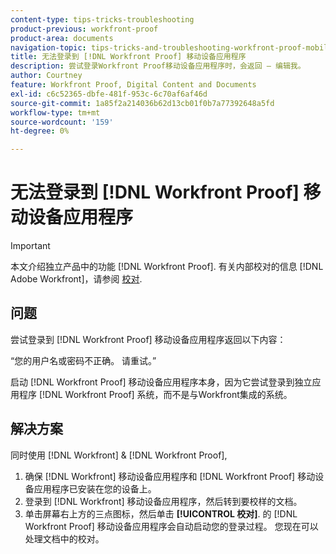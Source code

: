 ```yaml
---
content-type: tips-tricks-troubleshooting
product-previous: workfront-proof
product-area: documents
navigation-topic: tips-tricks-and-troubleshooting-workfront-proof-mobile
title: 无法登录到 [!DNL Workfront Proof] 移动设备应用程序
description: 尝试登录Workfront Proof移动设备应用程序时，会返回 — 编辑我。
author: Courtney
feature: Workfront Proof, Digital Content and Documents
exl-id: c6c52365-dbfe-481f-953c-6c70af6af46d
source-git-commit: 1a85f2a214036b62d13cb01f0b7a77392648a5fd
workflow-type: tm+mt
source-wordcount: '159'
ht-degree: 0%

---
```


# 无法登录到 [!DNL Workfront Proof] 移动设备应用程序

>[!IMPORTANT]
>
>本文介绍独立产品中的功能 [!DNL Workfront Proof]. 有关内部校对的信息 [!DNL Adobe Workfront]，请参阅 [校对](../../../review-and-approve-work/proofing/proofing.md).

## 问题

尝试登录到 [!DNL Workfront Proof] 移动设备应用程序返回以下内容：

“您的用户名或密码不正确。 请重试。”

启动 [!DNL Workfront Proof] 移动设备应用程序本身，因为它尝试登录到独立应用程序 [!DNL Workfront Proof] 系统，而不是与Workfront集成的系统。

## 解决方案

同时使用 [!DNL Workfront] &amp; [!DNL Workfront Proof],

1. 确保 [!DNL Workfront] 移动设备应用程序和 [!DNL Workfront Proof] 移动设备应用程序已安装在您的设备上。
1. 登录到 [!DNL Workfront] 移动设备应用程序，然后转到要校样的文档。
1. 单击屏幕右上方的三点图标，然后单击 **[!UICONTROL 校对]**.
的 [!DNL Workfront Proof] 移动设备应用程序会自动启动您的登录过程。
您现在可以处理文档中的校对。
